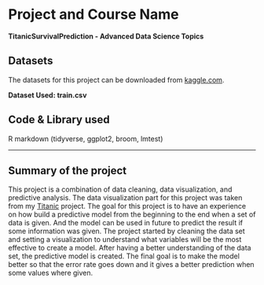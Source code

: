 # Project and Course Name
**TitanicSurvivalPrediction - Advanced Data Science Topics**
## Datasets
The datasets for this project can be downloaded from [kaggle.com](https://www.kaggle.com/c/titanic/data).

**Dataset Used: train.csv**
## Code & Library used
R markdown (tidyverse, ggplot2, broom, lmtest)

----

## Summary of the project
This project is a combination of data cleaning, data visualization, and predictive analysis. The data visualization part for this project was taken from my [Titanic](https://github.com/shahriar1996/Titanic) project. The goal for this project is to have an experience on how build a predictive model from the beginning to the end when a set of data is given. And the model can be used in future to predict the result if some information was given. The project started by cleaning the data set and setting a visualization to understand what variables will be the most effective to create a model. After having a better understanding of the data set, the predictive model is created. The final goal is to make the model better so that the error rate goes down and it gives a better prediction when some values where given.

